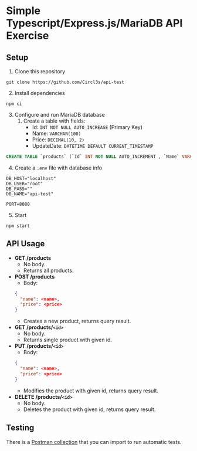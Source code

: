 # Simple Typescript/Express.js/MariaDB API Exercise
## Setup
1. Clone this repository
```
git clone https://github.com/Circl3s/api-test
```
2. Install dependencies
```
npm ci
```
3. Configure and run MariaDB database
    1. Create a table with fields:
        - Id: `INT NOT NULL AUTO_INCREASE` (Primary Key)
        - Name: `VARCHAR(100)`
        - Price: `DECIMAL(10, 2)`
        - UpdateDate: `DATETIME DEFAULT CURRENT_TIMESTAMP`
```SQL
CREATE TABLE `products` (`Id` INT NOT NULL AUTO_INCREMENT , `Name` VARCHAR(100), `Price` DECIMAL(10, 2), `UpdateDate` DATETIME DEFAULT CURRENT_TIMESTAMP , PRIMARY KEY (`Id`));
```
4. Create a `.env` file with database info
```.env
DB_HOST="localhost"
DB_USER="root"
DB_PASS=""
DB_NAME="api-test"

PORT=8080
```
5. Start
```
npm start
```
## API Usage
- **GET /products**
    - No body.
    - Returns all products.
- **POST /products**
    - Body:
    ```json
    {
      "name": <name>,
      "price": <price>
    }
    ```
    - Creates a new product, returns query result.
- **GET /products/`<id>`**
    - No body.
    - Returns single product with given id.
- **PUT /products/`<id>`**
    - Body:
    ```json
    {
      "name": <name>,
      "price": <price>
    }
    ```
    - Modifies the product with given id, returns query result.
- **DELETE /products/`<id>`**
    - No body.
    - Deletes the product with given id, returns query result.

## Testing
There is a [Postman collection](https://raw.githubusercontent.com/Circl3s/api-test/master/postman_collection.json) that you can import to run automatic tests.
